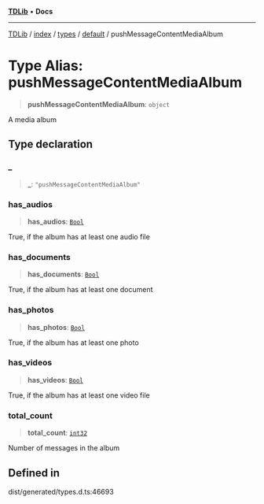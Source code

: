 [**TDLib**](../../../../../../README.md) • **Docs**

***

[TDLib](../../../../../../modules.md) / [index](../../../../../README.md) / [types](../../../README.md) / [default](../README.md) / pushMessageContentMediaAlbum

# Type Alias: pushMessageContentMediaAlbum

> **pushMessageContentMediaAlbum**: `object`

A media album

## Type declaration

### \_

> **\_**: `"pushMessageContentMediaAlbum"`

### has\_audios

> **has\_audios**: [`Bool`](Bool.md)

True, if the album has at least one audio file

### has\_documents

> **has\_documents**: [`Bool`](Bool.md)

True, if the album has at least one document

### has\_photos

> **has\_photos**: [`Bool`](Bool.md)

True, if the album has at least one photo

### has\_videos

> **has\_videos**: [`Bool`](Bool.md)

True, if the album has at least one video file

### total\_count

> **total\_count**: [`int32`](int32.md)

Number of messages in the album

## Defined in

dist/generated/types.d.ts:46693
